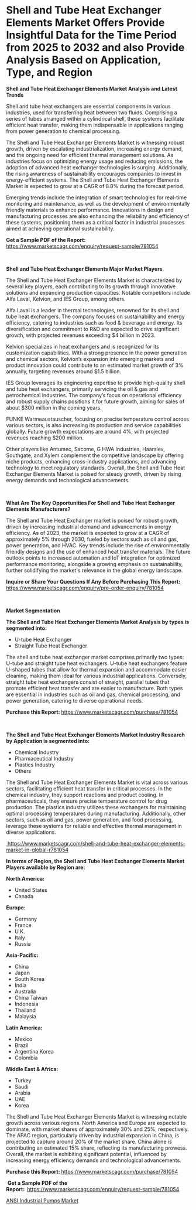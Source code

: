 <p><h1>Shell and Tube Heat Exchanger Elements Market Offers Provide Insightful Data for the Time Period from 2025 to 2032 and also Provide Analysis Based on Application, Type, and Region</h1></p><p><strong>Shell and Tube Heat Exchanger Elements Market Analysis and Latest Trends</strong></p>
<p><p>Shell and tube heat exchangers are essential components in various industries, used for transferring heat between two fluids. Comprising a series of tubes arranged within a cylindrical shell, these systems facilitate efficient heat transfer, making them indispensable in applications ranging from power generation to chemical processing. </p><p>The Shell and Tube Heat Exchanger Elements Market is witnessing robust growth, driven by escalating industrialization, increasing energy demand, and the ongoing need for efficient thermal management solutions. As industries focus on optimizing energy usage and reducing emissions, the adoption of advanced heat exchanger technologies is surging. Additionally, the rising awareness of sustainability encourages companies to invest in energy-efficient systems. The Shell and Tube Heat Exchanger Elements Market is expected to grow at a CAGR of 8.8% during the forecast period. </p><p>Emerging trends include the integration of smart technologies for real-time monitoring and maintenance, as well as the development of environmentally friendly materials to enhance performance. Innovations in design and manufacturing processes are also enhancing the reliability and efficiency of these systems, positioning them as a critical factor in industrial processes aimed at achieving operational sustainability.</p></p>
<p><strong>Get a Sample PDF of the Report:&nbsp;</strong> <a href="https://www.marketscagr.com/enquiry/request-sample/781054?utm_campaign=3440&utm_medium=2&utm_source=Github&utm_content=ia&utm_term=26032025&utm_id=shell-and-tube-heat-exchanger-elements">https://www.marketscagr.com/enquiry/request-sample/781054</a></p>
<p>&nbsp;</p>
<p><strong>Shell and Tube Heat Exchanger Elements Major Market Players</strong></p>
<p><p>The Shell and Tube Heat Exchanger Elements Market is characterized by several key players, each contributing to its growth through innovative solutions and expanding production capacities. Notable competitors include Alfa Laval, Kelvion, and IES Group, among others.</p><p>Alfa Laval is a leader in thermal technologies, renowned for its shell and tube heat exchangers. The company focuses on sustainability and energy efficiency, catering to industries such as food & beverage and energy. Its diversification and commitment to R&D are expected to drive significant growth, with projected revenues exceeding $4 billion in 2023.</p><p>Kelvion specializes in heat exchangers and is recognized for its customization capabilities. With a strong presence in the power generation and chemical sectors, Kelvion’s expansion into emerging markets and product innovation could contribute to an estimated market growth of 3% annually, targeting revenues around $1.5 billion.</p><p>IES Group leverages its engineering expertise to provide high-quality shell and tube heat exchangers, primarily servicing the oil & gas and petrochemical industries. The company’s focus on operational efficiency and robust supply chains positions it for future growth, aiming for sales of about $300 million in the coming years.</p><p>FUNKE Warmeaustauscher, focusing on precise temperature control across various sectors, is also increasing its production and service capabilities globally. Future growth expectations are around 4%, with projected revenues reaching $200 million.</p><p>Other players like Antumec, Sacome, G HWA Industries, Haarslev, Southgate, and Xylem complement the competitive landscape by offering niche products, enhancing cross-industry applications, and advancing technology to meet regulatory standards. Overall, the Shell and Tube Heat Exchanger Elements Market is poised for steady growth, driven by rising energy demands and technological advancements.</p></p>
<p>&nbsp;</p>
<p><strong>What Are The Key Opportunities For Shell and Tube Heat Exchanger Elements Manufacturers?</strong></p>
<p><p>The Shell and Tube Heat Exchanger market is poised for robust growth, driven by increasing industrial demand and advancements in energy efficiency. As of 2023, the market is expected to grow at a CAGR of approximately 5% through 2030, fueled by sectors such as oil and gas, power generation, and HVAC. Key trends include the rise of environmentally friendly designs and the use of enhanced heat transfer materials. The future outlook points to increased automation and IoT integration for optimized performance monitoring, alongside a growing emphasis on sustainability, further solidifying the market's relevance in the global energy landscape.</p></p>
<p><strong>Inquire or Share Your Questions If Any Before Purchasing This Report:</strong> <a href="https://www.marketscagr.com/enquiry/pre-order-enquiry/781054?utm_campaign=3440&utm_medium=2&utm_source=Github&utm_content=ia&utm_term=26032025&utm_id=shell-and-tube-heat-exchanger-elements">https://www.marketscagr.com/enquiry/pre-order-enquiry/781054</a></p>
<p>&nbsp;</p>
<p><strong>Market Segmentation</strong></p>
<p><strong>The Shell and Tube Heat Exchanger Elements Market Analysis by types is segmented into:</strong></p>
<p><ul><li>U-tube Heat Exchanger</li><li>Straight Tube Heat Exchanger</li></ul></p>
<p><p>The shell and tube heat exchanger market comprises primarily two types: U-tube and straight tube heat exchangers. U-tube heat exchangers feature U-shaped tubes that allow for thermal expansion and accommodate easier cleaning, making them ideal for various industrial applications. Conversely, straight tube heat exchangers consist of straight, parallel tubes that promote efficient heat transfer and are easier to manufacture. Both types are essential in industries such as oil and gas, chemical processing, and power generation, catering to diverse operational needs.</p></p>
<p><strong>Purchase this Report:&nbsp;</strong><a href="https://www.marketscagr.com/purchase/781054?utm_campaign=3440&utm_medium=2&utm_source=Github&utm_content=ia&utm_term=26032025&utm_id=shell-and-tube-heat-exchanger-elements">https://www.marketscagr.com/purchase/781054</a></p>
<p>&nbsp;</p>
<p><strong>The Shell and Tube Heat Exchanger Elements Market Industry Research by Application is segmented into:</strong></p>
<p><ul><li>Chemical Industry</li><li>Pharmaceutical Industry</li><li>Plastics Industry</li><li>Others</li></ul></p>
<p><p>The Shell and Tube Heat Exchanger Elements Market is vital across various sectors, facilitating efficient heat transfer in critical processes. In the chemical industry, they support reactions and product cooling. In pharmaceuticals, they ensure precise temperature control for drug production. The plastics industry utilizes these exchangers for maintaining optimal processing temperatures during manufacturing. Additionally, other sectors, such as oil and gas, power generation, and food processing, leverage these systems for reliable and effective thermal management in diverse applications.</p></p>
<p><a href="https://www.marketscagr.com/shell-and-tube-heat-exchanger-elements-market-in-global-r781054?utm_campaign=3440&utm_medium=2&utm_source=Github&utm_content=ia&utm_term=26032025&utm_id=shell-and-tube-heat-exchanger-elements">&nbsp;https://www.marketscagr.com/shell-and-tube-heat-exchanger-elements-market-in-global-r781054</a></p>
<p><strong>In terms of Region, the Shell and Tube Heat Exchanger Elements Market Players available by Region are:</strong></p>
<p>
    <p> <strong> North America: </strong>
        <ul>
            <li>United States</li>
            <li>Canada</li>
        </ul>
        </p> 
    <p> <strong> Europe: </strong>
        <ul>
            <li>Germany</li>
            <li>France</li>
            <li>U.K.</li>
            <li>Italy</li>
            <li>Russia</li>
        </ul>
        </p> 
    <p> <strong> Asia-Pacific: </strong>
        <ul>
            <li>China</li>
            <li>Japan</li>
            <li>South Korea</li>
            <li>India</li>
            <li>Australia</li>
            <li>China Taiwan</li>
            <li>Indonesia</li>
            <li>Thailand</li>
            <li>Malaysia</li>
        </ul>
        </p> 
    <p> <strong> Latin America: </strong>
        <ul>
            <li>Mexico</li>
            <li>Brazil</li>
            <li>Argentina Korea</li>
            <li>Colombia</li>
        </ul>
        </p> 
    <p> <strong> Middle East & Africa: </strong>
        <ul>
            <li>Turkey</li>
            <li>Saudi</li>
            <li>Arabia</li>
            <li>UAE</li>
            <li>Korea</li>
        </ul>
    </p>
    </p>
<p><p>The Shell and Tube Heat Exchanger Elements Market is witnessing notable growth across various regions. North America and Europe are expected to dominate, with market shares of approximately 30% and 25%, respectively. The APAC region, particularly driven by industrial expansion in China, is projected to capture around 20% of the market share. China alone is contributing an estimated 15% share, reflecting its manufacturing prowess. Overall, the market is exhibiting significant potential, influenced by increasing energy efficiency demands and technological advancements.</p></p>
<p><strong>Purchase this Report: </strong><a href="https://www.marketscagr.com/purchase/781054?utm_campaign=3440&utm_medium=2&utm_source=Github&utm_content=ia&utm_term=26032025&utm_id=shell-and-tube-heat-exchanger-elements">https://www.marketscagr.com/purchase/781054</a></p>
<p>&nbsp;<strong>Get a Sample PDF of the Report:&nbsp;&nbsp;</strong><a href="https://www.marketscagr.com/enquiry/request-sample/781054?utm_campaign=3440&utm_medium=2&utm_source=Github&utm_content=ia&utm_term=26032025&utm_id=shell-and-tube-heat-exchanger-elements">https://www.marketscagr.com/enquiry/request-sample/781054</a></p>
<p><strong></strong></p>
<p><p><a href="https://github.com/wyettillesr4/Market-Research-Report-List-1/blob/main/ansi-industrial-pumps-market.md?utm_campaign=3440&utm_medium=2&utm_source=Github&utm_content=ia&utm_term=26032025&utm_id=shell-and-tube-heat-exchanger-elements">ANSI Industrial Pumps Market</a></p></p>